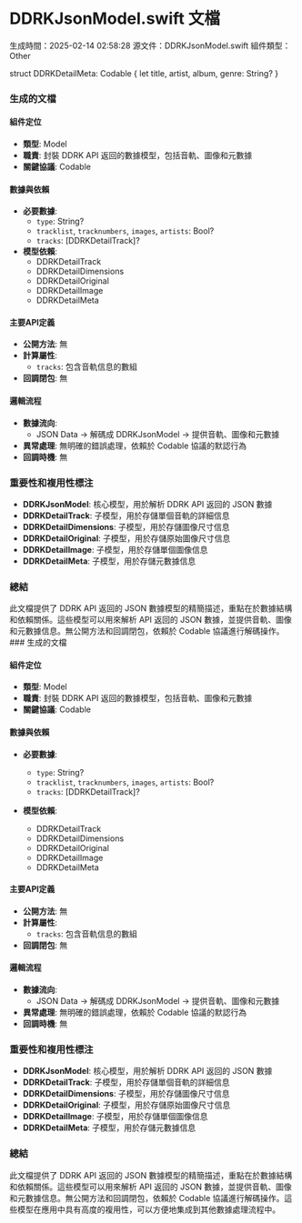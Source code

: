 # DDRKJsonModel.swift 文檔
生成時間：2025-02-14 02:58:28
源文件：DDRKJsonModel.swift
組件類型：Other

struct DDRKDetailMeta: Codable {
    let title, artist, album, genre: String?
}

### 生成的文檔

#### 組件定位
- **類型**: Model
- **職責**: 封裝 DDRK API 返回的數據模型，包括音軌、圖像和元數據
- **關鍵協議**: Codable

#### 數據與依賴
- **必要數據**:
  - `type`: String?
  - `tracklist`, `tracknumbers`, `images`, `artists`: Bool?
  - `tracks`: [DDRKDetailTrack]?
- **模型依賴**:
  - DDRKDetailTrack
  - DDRKDetailDimensions
  - DDRKDetailOriginal
  - DDRKDetailImage
  - DDRKDetailMeta

#### 主要API定義
- **公開方法**: 無
- **計算屬性**:
  - `tracks`: 包含音軌信息的數組
- **回調閉包**: 無

#### 邏輯流程
- **數據流向**:
  - JSON Data -> 解碼成 DDRKJsonModel -> 提供音軌、圖像和元數據
- **異常處理**: 無明確的錯誤處理，依賴於 Codable 協議的默認行為
- **回調時機**: 無

### 重要性和複用性標注
- **DDRKJsonModel**: 核心模型，用於解析 DDRK API 返回的 JSON 數據
- **DDRKDetailTrack**: 子模型，用於存儲單個音軌的詳細信息
- **DDRKDetailDimensions**: 子模型，用於存儲圖像尺寸信息
- **DDRKDetailOriginal**: 子模型，用於存儲原始圖像尺寸信息
- **DDRKDetailImage**: 子模型，用於存儲單個圖像信息
- **DDRKDetailMeta**: 子模型，用於存儲元數據信息

### 總結
此文檔提供了 DDRK API 返回的 JSON 數據模型的精簡描述，重點在於數據結構和依賴關係。這些模型可以用來解析 API 返回的 JSON 數據，並提供音軌、圖像和元數據信息。無公開方法和回調閉包，依賴於 Codable 協議進行解碼操作。 ### 生成的文檔

#### 組件定位
- **類型**: Model
- **職責**: 封裝 DDRK API 返回的數據模型，包括音軌、圖像和元數據
- **關鍵協議**: Codable

#### 數據與依賴
- **必要數據**:
  - `type`: String?
  - `tracklist`, `tracknumbers`, `images`, `artists`: Bool?
  - `tracks`: [DDRKDetailTrack]?

- **模型依賴**:
  - DDRKDetailTrack
  - DDRKDetailDimensions
  - DDRKDetailOriginal
  - DDRKDetailImage
  - DDRKDetailMeta

#### 主要API定義
- **公開方法**: 無
- **計算屬性**:
  - `tracks`: 包含音軌信息的數組
- **回調閉包**: 無

#### 邏輯流程
- **數據流向**:
  - JSON Data -> 解碼成 DDRKJsonModel -> 提供音軌、圖像和元數據
- **異常處理**: 無明確的錯誤處理，依賴於 Codable 協議的默認行為
- **回調時機**: 無

### 重要性和複用性標注
- **DDRKJsonModel**: 核心模型，用於解析 DDRK API 返回的 JSON 數據
- **DDRKDetailTrack**: 子模型，用於存儲單個音軌的詳細信息
- **DDRKDetailDimensions**: 子模型，用於存儲圖像尺寸信息
- **DDRKDetailOriginal**: 子模型，用於存儲原始圖像尺寸信息
- **DDRKDetailImage**: 子模型，用於存儲單個圖像信息
- **DDRKDetailMeta**: 子模型，用於存儲元數據信息

### 總結
此文檔提供了 DDRK API 返回的 JSON 數據模型的精簡描述，重點在於數據結構和依賴關係。這些模型可以用來解析 API 返回的 JSON 數據，並提供音軌、圖像和元數據信息。無公開方法和回調閉包，依賴於 Codable 協議進行解碼操作。這些模型在應用中具有高度的複用性，可以方便地集成到其他數據處理流程中。